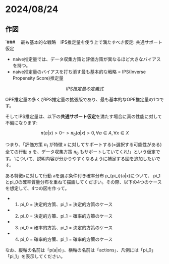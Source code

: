 # 2024/08/24

## 作図

`### 　最も基本的な戦略　IPS推定量を使う上で満たすべき仮定: 共通サポート仮定

- naive推定量では、データ収集方策と評価方策が異なるほど大きなバイアスを持つ。
- naive推定量のバイアスを打ち消す最も基本的な戦略 = IPS(Inverse Propensity Score)推定量

$$
IPS推定量の定義式
$$

OPE推定量の多くがIPS推定量の拡張版であり、最も基本的なOPE推定量の1つです。

そしてIPS推定量は、以下の**共通サポート仮定**を満たす場合に真の性能に対して不偏になります:

$$
\pi(a|x) > 0 -> \pi_0(a|x) > 0, \forall a \in A, \forall x \in X
$$

つまり、「評価方策 $\pi_1$ が特徴 $x$ に対してサポートする(=選択する可能性がある)全ての行動 $a$ を、データ収集方策 $\pi_0$ もサポートしていてくれ!」という仮定です。`について、説明内容が分かりやすくなるように補足する図を追加したいです。

ある特徴xに対して行動 aを選ぶ条件付き確率分布 p_{pi_i}(a|x)について、 pi_1とpi_0の確率質量分布を重ねて描画してください。その際、以下の4つのケースを想定して、4つの図を作って。

- 1. pi_0 = 決定的方策、pi_1 = 決定的方策のケース
- 2. pi_0 = 決定的方策、pi_1 = 確率的方策のケース
- 3. pi_0 = 確率的方策、pi_1 = 決定的方策のケース
- 4. pi_0 = 確率的方策、pi_1 = 確率的方策のケース

なお、縦軸の名前は「p(a|x)」、横軸の名前は「actions」、凡例には「pi_0」「pi_1」を表示してください。
